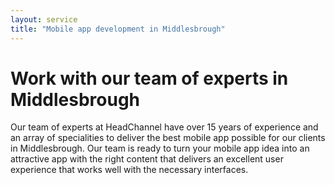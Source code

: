 ```yaml
---
layout: service
title: "Mobile app development in Middlesbrough"
---
```


# Work with our team of experts in Middlesbrough
Our team of experts at HeadChannel have over 15 years of experience and an array of specialities to deliver the best mobile app possible for our clients in Middlesbrough. Our team is ready to turn your mobile app idea into an attractive app with the right content that delivers an excellent user experience that works well with the necessary interfaces.